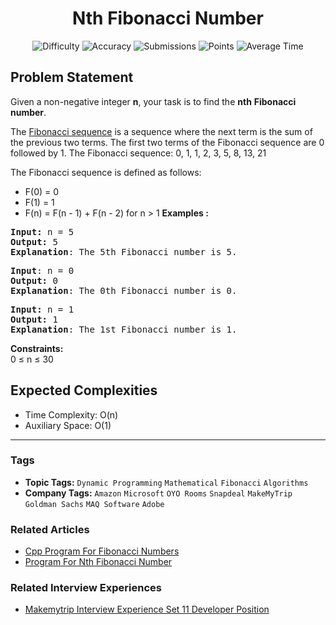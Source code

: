 <h1 align="center">Nth Fibonacci Number</h1>

<p align="center">
  <img alt="Difficulty" title="Difficulty" src="https://custom-icon-badges.demolab.com/badge/Difficulty: Easy-1F222E?style=for-the-badge&logoColor=white&logo=fire"/>
  <img alt="Accuracy" title="Accuracy" src="https://custom-icon-badges.demolab.com/badge/Accuracy: 22.3%25-1F222E?style=for-the-badge&logoColor=white&logo=target"/>
  <img alt="Submissions" title="Submissions" src="https://custom-icon-badges.demolab.com/badge/Submissions: 363K+-1F222E?style=for-the-badge&logoColor=white&logo=repo"/>
  <img alt="Points" title="Points" src="https://custom-icon-badges.demolab.com/badge/Points: 2-1F222E?style=for-the-badge&logoColor=white&logo=award"/>
  <img alt="Average Time" title="Average Time" src="https://custom-icon-badges.demolab.com/badge/Average%20Time: N/A-1F222E?style=for-the-badge&logoColor=white&logo=clock"/>
</p>

## Problem Statement

Given a non-negative integer <b>n</b>, your task is to find the <b>nth</b> <b>Fibonacci</b> <b>number</b>.

The [Fibonacci sequence](https://www.geeksforgeeks.org/fibonacci-series/) is a sequence where the next term is the sum of the previous two terms. The first two terms of the Fibonacci sequence are 0 followed by 1. The Fibonacci sequence: 0, 1, 1, 2, 3, 5, 8, 13, 21

The Fibonacci sequence is defined as follows:

- F(0) = 0
- F(1) = 1
- F(n) = F(n - 1) + F(n - 2) for n > 1
<b>Examples :</b>

<pre><b>Input: </b>n = 5
<b>Output: </b>5
<b>Explanation</b>: The 5th Fibonacci number is 5.</pre>

<pre><b>Input</b>: n = 0
<b>Output:</b> 0 
<b>Explanation</b>: The 0th Fibonacci number is 0.
</pre>

<pre><b>Input: </b>n = 1
<b>Output: </b>1
<b>Explanation</b>: The 1st Fibonacci number is 1.</pre>

<b>Constraints:</b><br>0 ≤ n ≤ 30

## Expected Complexities
- Time Complexity: O(n)
- Auxiliary Space: O(1)

<hr>

### Tags
- **Topic Tags:** `Dynamic Programming` `Mathematical` `Fibonacci` `Algorithms`
- **Company Tags:** `Amazon` `Microsoft` `OYO Rooms` `Snapdeal` `MakeMyTrip` `Goldman Sachs` `MAQ Software` `Adobe`

### Related Articles
- [Cpp Program For Fibonacci Numbers](https://www.geeksforgeeks.org/cpp-program-for-fibonacci-numbers/)
- [Program For Nth Fibonacci Number](https://www.geeksforgeeks.org/program-for-nth-fibonacci-number/)

### Related Interview Experiences
- [Makemytrip Interview Experience Set 11 Developer Position](https://www.geeksforgeeks.org/makemytrip-interview-experience-set-11-developer-position/)
